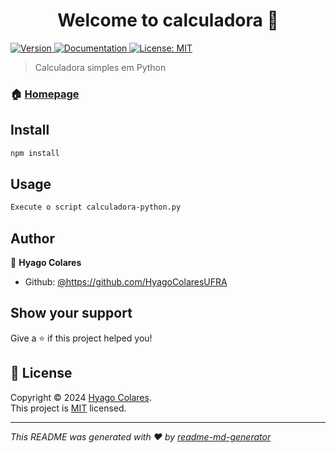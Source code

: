 <h1 align="center">Welcome to calculadora 👋</h1>
<p>
  <a href="https://www.npmjs.com/package/calculadora" target="_blank">
    <img alt="Version" src="https://img.shields.io/npm/v/calculadora.svg">
  </a>
  <a href="https://github.com/HyagoColaresUFRA/TEES-ATV1/blob/main/README.md" target="_blank">
    <img alt="Documentation" src="https://img.shields.io/badge/documentation-yes-brightgreen.svg" />
  </a>
  <a href="https://github.com/HyagoColaresUFRA/TEES-ATV1/blob/main/LICENSE" target="_blank">
    <img alt="License: MIT" src="https://img.shields.io/badge/License-MIT-yellow.svg" />
  </a>
</p>

> Calculadora simples em Python

### 🏠 [Homepage](https://github.com/HyagoColaresUFRA/TEES-ATV1)

## Install

```sh
npm install
```

## Usage

```sh
Execute o script calculadora-python.py
```

## Author

👤 **Hyago Colares**

* Github: [@https:\/\/github.com\/HyagoColaresUFRA](https://github.com/https:\/\/github.com\/HyagoColaresUFRA)

## Show your support

Give a ⭐️ if this project helped you!

## 📝 License

Copyright © 2024 [Hyago Colares](https://github.com/https:\/\/github.com\/HyagoColaresUFRA).<br />
This project is [MIT](https://github.com/HyagoColaresUFRA/TEES-ATV1/blob/main/LICENSE) licensed.

***
_This README was generated with ❤️ by [readme-md-generator](https://github.com/kefranabg/readme-md-generator)_
